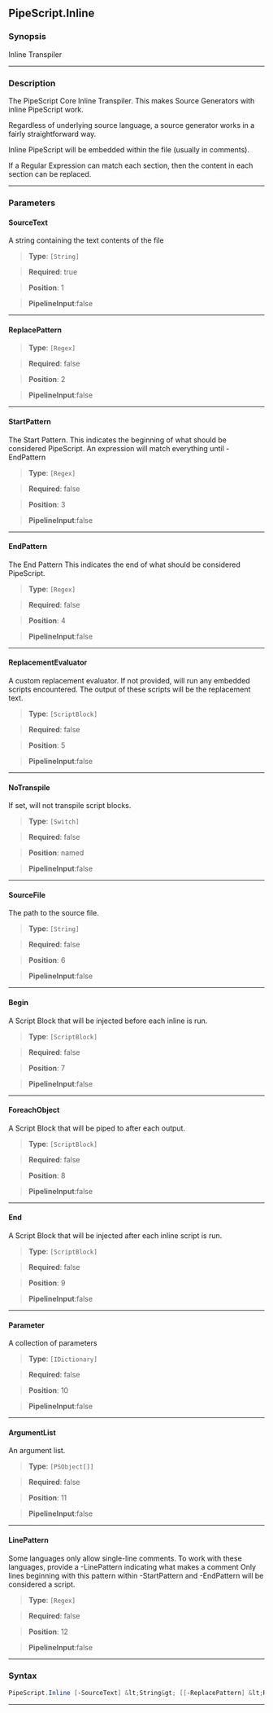 
PipeScript.Inline
-----------------
### Synopsis
Inline Transpiler

---
### Description

The PipeScript Core Inline Transpiler.  This makes Source Generators with inline PipeScript work.

Regardless of underlying source language, a source generator works in a fairly straightforward way.

Inline PipeScript will be embedded within the file (usually in comments).

If a Regular Expression can match each section, then the content in each section can be replaced.

---
### Parameters
#### **SourceText**

A string containing the text contents of the file



> **Type**: ```[String]```

> **Required**: true

> **Position**: 1

> **PipelineInput**:false



---
#### **ReplacePattern**

> **Type**: ```[Regex]```

> **Required**: false

> **Position**: 2

> **PipelineInput**:false



---
#### **StartPattern**

The Start Pattern.
This indicates the beginning of what should be considered PipeScript.
An expression will match everything until -EndPattern



> **Type**: ```[Regex]```

> **Required**: false

> **Position**: 3

> **PipelineInput**:false



---
#### **EndPattern**

The End Pattern
This indicates the end of what should be considered PipeScript.



> **Type**: ```[Regex]```

> **Required**: false

> **Position**: 4

> **PipelineInput**:false



---
#### **ReplacementEvaluator**

A custom replacement evaluator.
If not provided, will run any embedded scripts encountered. 
The output of these scripts will be the replacement text.



> **Type**: ```[ScriptBlock]```

> **Required**: false

> **Position**: 5

> **PipelineInput**:false



---
#### **NoTranspile**

If set, will not transpile script blocks.



> **Type**: ```[Switch]```

> **Required**: false

> **Position**: named

> **PipelineInput**:false



---
#### **SourceFile**

The path to the source file.



> **Type**: ```[String]```

> **Required**: false

> **Position**: 6

> **PipelineInput**:false



---
#### **Begin**

A Script Block that will be injected before each inline is run.



> **Type**: ```[ScriptBlock]```

> **Required**: false

> **Position**: 7

> **PipelineInput**:false



---
#### **ForeachObject**

A Script Block that will be piped to after each output.



> **Type**: ```[ScriptBlock]```

> **Required**: false

> **Position**: 8

> **PipelineInput**:false



---
#### **End**

A Script Block that will be injected after each inline script is run.



> **Type**: ```[ScriptBlock]```

> **Required**: false

> **Position**: 9

> **PipelineInput**:false



---
#### **Parameter**

A collection of parameters



> **Type**: ```[IDictionary]```

> **Required**: false

> **Position**: 10

> **PipelineInput**:false



---
#### **ArgumentList**

An argument list.



> **Type**: ```[PSObject[]]```

> **Required**: false

> **Position**: 11

> **PipelineInput**:false



---
#### **LinePattern**

Some languages only allow single-line comments.
To work with these languages, provide a -LinePattern indicating what makes a comment
Only lines beginning with this pattern within -StartPattern and -EndPattern will be considered a script.



> **Type**: ```[Regex]```

> **Required**: false

> **Position**: 12

> **PipelineInput**:false



---
### Syntax
```PowerShell
PipeScript.Inline [-SourceText] &lt;String&gt; [[-ReplacePattern] &lt;Regex&gt;] [[-StartPattern] &lt;Regex&gt;] [[-EndPattern] &lt;Regex&gt;] [[-ReplacementEvaluator] &lt;ScriptBlock&gt;] [-NoTranspile] [[-SourceFile] &lt;String&gt;] [[-Begin] &lt;ScriptBlock&gt;] [[-ForeachObject] &lt;ScriptBlock&gt;] [[-End] &lt;ScriptBlock&gt;] [[-Parameter] &lt;IDictionary&gt;] [[-ArgumentList] &lt;PSObject[]&gt;] [[-LinePattern] &lt;Regex&gt;] [&lt;CommonParameters&gt;]
```
---



